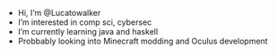 - Hi, I’m @Lucatowalker
- I’m interested in comp sci, cybersec
- I’m currently learning java and haskell
- Probbably looking into Minecraft modding and Oculus development

